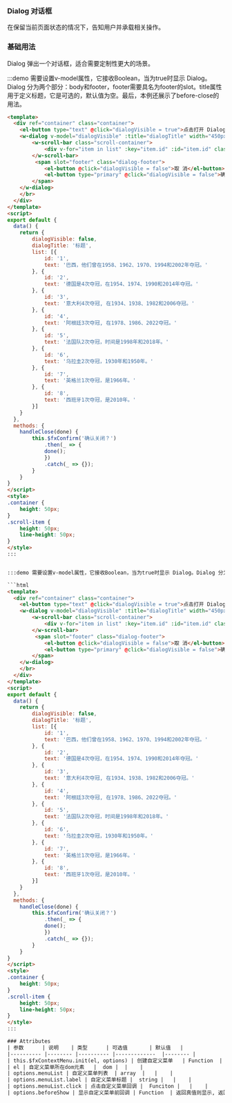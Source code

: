 ### Dialog 对话框
在保留当前页面状态的情况下，告知用户并承载相关操作。

### 基础用法
Dialog 弹出一个对话框，适合需要定制性更大的场景。

:::demo 需要设置v-model属性，它接收Boolean，当为true时显示 Dialog。Dialog 分为两个部分：body和footer，footer需要具名为footer的slot。title属性用于定义标题，它是可选的，默认值为空。最后，本例还展示了before-close的用法。

```html
<template>
  <div ref="container" class="container">
	<el-button type="text" @click="dialogVisible = true">点击打开 Dialog</el-button>
	<w-dialog v-model="dialogVisible" :title="dialogTitle" width="450px" :beforeClose="handleClose">
		<w-scroll-bar class="scroll-container">
			<div v-for="item in list" :key="item.id" :id="item.id" class="scroll-item">{{item.text}}</div>
		</w-scroll-bar>
		 <span slot="footer" class="dialog-footer">
			<el-button @click="dialogVisible = false">取 消</el-button>
			<el-button type="primary" @click="dialogVisible = false">确 定</el-button>
		</span>
	</w-dialog>
	</br>
  </div>
</template>
<script>
export default {
  data() {
    return {
		dialogVisible: false,
		dialogTitle: '标题',
		list: [{
			id: '1',
			text: '巴西，他们曾在1958、1962、1970、1994和2002年夺冠。'
		}, {
			id: '2',
			text: '德国是4次夺冠，在1954、1974、1990和2014年夺冠。'
		}, {
			id: '3',
			text: '意大利4次夺冠, 在1934、1938、1982和2006夺冠。'
		}, {
			id: '4',
			text: '阿根廷3次夺冠, 在1978、1986、2022夺冠。'
		}, {
			id: '5',
			text: '法国队2次夺冠，时间是1998年和2018年。'
		}, {
			id: '6',
			text: '乌拉圭2次夺冠，1930年和1950年。'
		}, {
			id: '7',
			text: '英格兰1次夺冠，是1966年。'
		}, {
			id: '8',
			text: '西班牙1次夺冠，是2010年。'
		}]
    }
  },
  methods: {	
	handleClose(done) {
		this.$fxConfirm('确认关闭？')
			.then(_ => {
			done();
			})
			.catch(_ => {});
		}
	}
}
</script>
<style>
.container {
	height: 50px;
}
.scroll-item {
	height: 50px;
	line-height: 50px;
}
</style>
:::


:::demo 需要设置v-model属性，它接收Boolean，当为true时显示 Dialog。Dialog 分为两个部分：body和footer，footer需要具名为footer的slot。title属性用于定义标题，它是可选的，默认值为空。最后，本例还展示了before-close的用法。

```html
<template>
  <div ref="container" class="container">
	<el-button type="text" @click="dialogVisible = true">点击打开 Dialog</el-button>
	<w-dialog v-model="dialogVisible" :title="dialogTitle" width="450px" :beforeClose="handleClose" heightFullscreen showMoreBtn>
		<w-scroll-bar class="scroll-container">
			<div v-for="item in list" :key="item.id" :id="item.id" class="scroll-item">{{item.text}}</div>
		</w-scroll-bar>
		 <span slot="footer" class="dialog-footer">
			<el-button @click="dialogVisible = false">取 消</el-button>
			<el-button type="primary" @click="dialogVisible = false">确 定</el-button>
		</span>
	</w-dialog>
	</br>
  </div>
</template>
<script>
export default {
  data() {
    return {
		dialogVisible: false,
		dialogTitle: '标题',
		list: [{
			id: '1',
			text: '巴西，他们曾在1958、1962、1970、1994和2002年夺冠。'
		}, {
			id: '2',
			text: '德国是4次夺冠，在1954、1974、1990和2014年夺冠。'
		}, {
			id: '3',
			text: '意大利4次夺冠, 在1934、1938、1982和2006夺冠。'
		}, {
			id: '4',
			text: '阿根廷3次夺冠, 在1978、1986、2022夺冠。'
		}, {
			id: '5',
			text: '法国队2次夺冠，时间是1998年和2018年。'
		}, {
			id: '6',
			text: '乌拉圭2次夺冠，1930年和1950年。'
		}, {
			id: '7',
			text: '英格兰1次夺冠，是1966年。'
		}, {
			id: '8',
			text: '西班牙1次夺冠，是2010年。'
		}]
    }
  },
  methods: {	
	handleClose(done) {
		this.$fxConfirm('确认关闭？')
			.then(_ => {
			done();
			})
			.catch(_ => {});
		}
	}
}
</script>
<style>
.container {
	height: 50px;
}
.scroll-item {
	height: 50px;
	line-height: 50px;
}
</style>
:::

### Attributes
| 参数      | 说明    | 类型      | 可选值       | 默认值   |
|---------- |-------- |---------- |-------------  |-------- |
| this.$fxContextMenu.init(el, options) | 创建自定义菜单   | Function  |   |    |
| el | 自定义菜单所在dom元素   |  dom |  |    |
| options.menuList | 自定义菜单列表  | array  |   |    |
| options.menuList.label | 自定义菜单标题 |  string |   |    |
| options.menuList.click | 点击自定义菜单回调 |  Funciton |   |    |
| options.beforeShow | 显示自定义菜单前回调 | Function  | 返回真值则显示, 返回假值则不显示  |    |